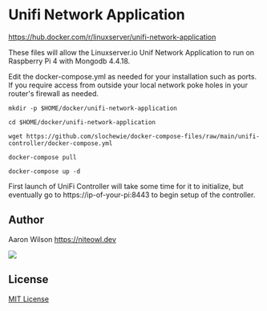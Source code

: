 # Unifi Network Application
https://hub.docker.com/r/linuxserver/unifi-network-application

These files will allow the Linuxserver.io Unif Network Application to run on Raspberry Pi 4 with Mongodb 4.4.18.

Edit the docker-compose.yml as needed for your installation such as ports. If you require access from outside your local network poke holes in your router's firewall as needed.

```
mkdir -p $HOME/docker/unifi-network-application
```
```
cd $HOME/docker/unifi-network-application
```
```
wget https://github.com/slochewie/docker-compose-files/raw/main/unifi-controller/docker-compose.yml
```
```
docker-compose pull
```
```
docker-compose up -d
```

First launch of UniFi Controller will take some time for it to initialize, but eventually go to https://ip-of-your-pi:8443 to begin setup of the controller.



## Author

Aaron Wilson <https://niteowl.dev>

[![](https://cdn.buymeacoffee.com/buttons/default-blue.png)](https://www.buymeacoffee.com/slochewie)

## License

[MIT License](./LICENSE)